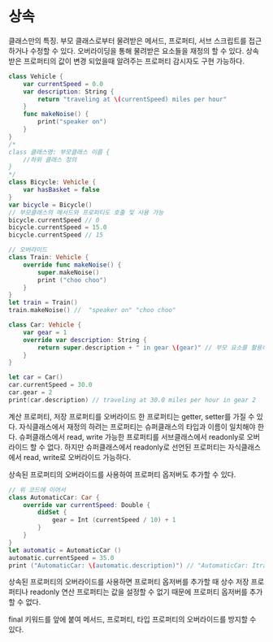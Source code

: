 # 상속
클래스만의 특징. 부모 클래스로부터 물려받은 메서드, 프로퍼티, 서브 스크립트를 접근하거나 수정할 수 있다. 오버라이딩을 통해 물려받은 요소들을 재정의 할 수 있다. 상속 받은 프로퍼티의 값이 변경 되었을때 알려주는 프로퍼티 감시자도 구현 가능하다.
```swift
class Vehicle {
    var currentSpeed = 0.0
    var description: String {
        return "traveling at \(currentSpeed) miles per hour"
    }
    func makeNoise() {
        print("speaker on")
    }
}
/*
class 클래스명: 부모클래스 이름 {
    //하위 클래스 정의
}
*/
class Bicycle: Vehicle {
    var hasBasket = false
}
var bicycle = Bicycle()
// 부모클래스의 메서드와 프로퍼티도 호출 및 사용 가능
bicycle.currentSpeed // 0
bicycle.currentSpeed = 15.0
bicycle.currentSpeed // 15

// 오버라이드
class Train: Vehicle {
    override func makeNoise() {
        super.makeNoise()
        print ("choo choo")
    }
}
let train = Train()
train.makeNoise() //  "speaker on" "choo choo"

class Car: Vehicle {
    var gear = 1
    override var description: String {
        return super.description + " in gear \(gear)" // 부모 요소를 활용하여 오버라이드
    }
}

let car = Car()
car.currentSpeed = 30.0
car.gear = 2
print(car.description) // traveling at 30.0 miles per hour in gear 2
```
계산 프로퍼티, 저장 프로퍼티를 오버라이드 한 프로퍼티는 getter, setter를 가질 수 있다.
자식클래스에서 재정의 하려는 프로퍼티는 슈퍼클래스의 타입과 이름이 일치해야 한다. 슈퍼클래스에서 read, write 가능한 프로퍼티를 서브클래스에서 readonly로 오버라이드 할 수 없다. 하지만 슈퍼클래스에서 readonly로 선언된 프로퍼티는 자식클래스에서 read, write로 오버라이드 가능하다.

상속된 프로퍼티의 오버라이드를 사용하여 프로퍼티 옵저버도 추가할 수 있다.
```swift
// 위 코드에 이어서
class AutomaticCar: Car {
    override var currentSpeed: Double {
        didSet {
            gear = Int (currentSpeed / 10) + 1
        }
    }
}
let automatic = AutomaticCar ()
automatic.currentSpeed = 35.0
print ("AutomaticCar: \(automatic.description)") // "AutomaticCar: Itraveling at 35.0 miles per hour in gear 4"
```
상속된 프로퍼티의 오버라이드를 사용하면 프로퍼티 옵저버를 추가할 때 상수 저장 프로퍼티나 readonly 연산 프로퍼티는 값을 설정할 수 없기 때문에 프로퍼티 옵저버를 추가할 수 없다.

final 키워드를 앞에 붙여 메서드, 프로퍼티, 타입 프로퍼티의 오버라이드를 방지할 수 있다.